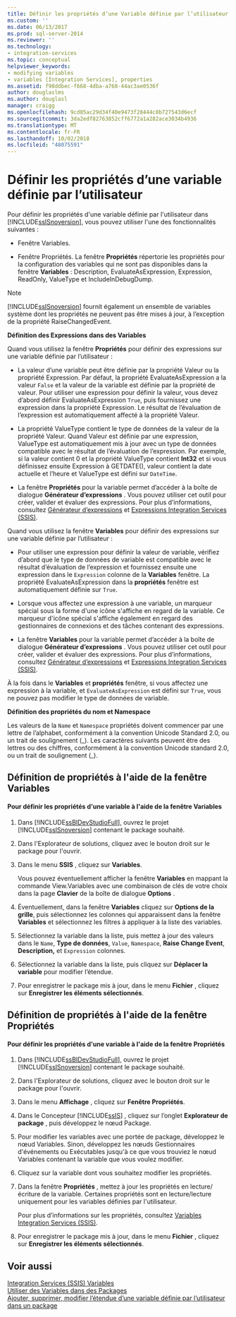 ```yaml
---
title: Définir les propriétés d’une Variable définie par l’utilisateur | Microsoft Docs
ms.custom: ''
ms.date: 06/13/2017
ms.prod: sql-server-2014
ms.reviewer: ''
ms.technology:
- integration-services
ms.topic: conceptual
helpviewer_keywords:
- modifying variables
- variables [Integration Services], properties
ms.assetid: f98ddbec-f668-4dba-a768-44ac3ae0536f
author: douglaslms
ms.author: douglasl
manager: craigg
ms.openlocfilehash: 9cd85ac29d34f40e9473f28444c8b727543d6ecf
ms.sourcegitcommit: 3da2edf82763852cff6772a1a282ace3034b4936
ms.translationtype: MT
ms.contentlocale: fr-FR
ms.lasthandoff: 10/02/2018
ms.locfileid: "48075591"
---
```

# <a name="set-the-properties-of-a-user-defined-variable"></a>Définir les propriétés d’une variable définie par l’utilisateur
  Pour définir les propriétés d'une variable définie par l'utilisateur dans [!INCLUDE[ssISnoversion](../includes/ssisnoversion-md.md)], vous pouvez utiliser l'une des fonctionnalités suivantes :  
  
-   Fenêtre Variables.  
  
-   Fenêtre Propriétés. La fenêtre **Propriétés** répertorie les propriétés pour la configuration des variables qui ne sont pas disponibles dans la fenêtre **Variables** : Description, EvaluateAsExpression, Expression, ReadOnly, ValueType et IncludeInDebugDump.  
  
> [!NOTE]  
>  [!INCLUDE[ssISnoversion](../includes/ssisnoversion-md.md)] fournit également un ensemble de variables système dont les propriétés ne peuvent pas être mises à jour, à l’exception de la propriété RaiseChangedEvent.  
  
 **Définition des Expressions dans des Variables**  
  
 Quand vous utilisez la fenêtre **Propriétés** pour définir des expressions sur une variable définie par l’utilisateur :  
  
-   La valeur d’une variable peut être définie par la propriété Valeur ou la propriété Expression. Par défaut, la propriété EvaluateAsExpression a la valeur `False` et la valeur de la variable est définie par la propriété de valeur. Pour utiliser une expression pour définir la valeur, vous devez d’abord définir EvaluateAsExpression `True`, puis fournissez une expression dans la propriété Expression. Le résultat de l’évaluation de l’expression est automatiquement affecté à la propriété Valeur.  
  
-   La propriété ValueType contient le type de données de la valeur de la propriété Valeur. Quand Valeur est définie par une expression, ValueType est automatiquement mis à jour avec un type de données compatible avec le résultat de l’évaluation de l’expression. Par exemple, si la valeur contient 0 et la propriété ValueType contient **Int32** et si vous définissez ensuite Expression à GETDATE(), valeur contient la date actuelle et l’heure et ValueType est défini sur `DateTime`.  
  
-   La fenêtre **Propriétés** pour la variable permet d’accéder à la boîte de dialogue **Générateur d’expressions** . Vous pouvez utiliser cet outil pour créer, valider et évaluer des expressions. Pour plus d’informations, consultez [Générateur d’expressions](expressions/expression-builder.md) et [Expressions Integration Services &#40;SSIS&#41;](expressions/integration-services-ssis-expressions.md).  
  
 Quand vous utilisez la fenêtre **Variables** pour définir des expressions sur une variable définie par l’utilisateur :  
  
-   Pour utiliser une expression pour définir la valeur de variable, vérifiez d’abord que le type de données de variable est compatible avec le résultat d’évaluation de l’expression et fournissez ensuite une expression dans le `Expression` colonne de la **Variables** fenêtre. La propriété EvaluateAsExpression dans la **propriétés** fenêtre est automatiquement définie sur `True`.  
  
-   Lorsque vous affectez une expression à une variable, un marqueur spécial sous la forme d'une icône s'affiche en regard de la variable. Ce marqueur d'icône spécial s'affiche également en regard des gestionnaires de connexions et des tâches contenant des expressions.  
  
-   La fenêtre **Variables** pour la variable permet d’accéder à la boîte de dialogue **Générateur d’expressions** . Vous pouvez utiliser cet outil pour créer, valider et évaluer des expressions. Pour plus d’informations, consultez [Générateur d’expressions](expressions/expression-builder.md) et [Expressions Integration Services &#40;SSIS&#41;](expressions/integration-services-ssis-expressions.md).  
  
 À la fois dans le **Variables** et **propriétés** fenêtre, si vous affectez une expression à la variable, et `EvaluateAsExpression` est défini sur `True`, vous ne pouvez pas modifier le type de données de variable.  
  
 **Définition des propriétés du nom et Namespace**  
  
 Les valeurs de la `Name` et `Namespace` propriétés doivent commencer par une lettre de l’alphabet, conformément à la convention Unicode Standard 2.0, ou un trait de soulignement (_). Les caractères suivants peuvent être des lettres ou des chiffres, conformément à la convention Unicode standard 2.0, ou un trait de soulignement (\_).  
  
## <a name="using-the-variables-window-to-set-properties"></a>Définition de propriétés à l'aide de la fenêtre Variables  
  
#### <a name="to-set-the-properties-of-a-variable-by-using-the-variables-window"></a>Pour définir les propriétés d'une variable à l'aide de la fenêtre Variables  
  
1.  Dans [!INCLUDE[ssBIDevStudioFull](../includes/ssbidevstudiofull-md.md)], ouvrez le projet [!INCLUDE[ssISnoversion](../includes/ssisnoversion-md.md)] contenant le package souhaité.  
  
2.  Dans l'Explorateur de solutions, cliquez avec le bouton droit sur le package pour l'ouvrir.  
  
3.  Dans le menu **SSIS** , cliquez sur **Variables**.  
  
     Vous pouvez éventuellement afficher la fenêtre **Variables** en mappant la commande View.Variables avec une combinaison de clés de votre choix dans la page **Clavier** de la boîte de dialogue **Options** .  
  
4.  Éventuellement, dans la fenêtre **Variables** cliquez sur **Options de la grille**, puis sélectionnez les colonnes qui apparaissent dans la fenêtre **Variables** et sélectionnez les filtres à appliquer à la liste des variables.  
  
5.  Sélectionnez la variable dans la liste, puis mettez à jour des valeurs dans le `Name`, **Type de données**, `Value`, `Namespace`, **Raise Change Event**, **Description,** et `Expression` colonnes.  
  
6.  Sélectionnez la variable dans la liste, puis cliquez sur **Déplacer la variable** pour modifier l’étendue.  
  
7.  Pour enregistrer le package mis à jour, dans le menu **Fichier** , cliquez sur **Enregistrer les éléments sélectionnés**.  
  
## <a name="using-the-properties-window-to-set-properties"></a>Définition de propriétés à l'aide de la fenêtre Propriétés  
  
#### <a name="to-set-the-properties-of-a-variable-by-using-the-properties-window"></a>Pour définir les propriétés d'une variable à l'aide de la fenêtre Propriétés  
  
1.  Dans [!INCLUDE[ssBIDevStudioFull](../includes/ssbidevstudiofull-md.md)], ouvrez le projet [!INCLUDE[ssISnoversion](../includes/ssisnoversion-md.md)] contenant le package souhaité.  
  
2.  Dans l'Explorateur de solutions, cliquez avec le bouton droit sur le package pour l'ouvrir.  
  
3.  Dans le menu **Affichage** , cliquez sur **Fenêtre Propriétés**.  
  
4.  Dans le Concepteur [!INCLUDE[ssIS](../includes/ssis-md.md)] , cliquez sur l’onglet **Explorateur de package** , puis développez le nœud Package.  
  
5.  Pour modifier les variables avec une portée de package, développez le nœud Variables. Sinon, développez les nœuds Gestionnaires d'événements ou Exécutables jusqu'à ce que vous trouviez le nœud Variables contenant la variable que vous voulez modifier.  
  
6.  Cliquez sur la variable dont vous souhaitez modifier les propriétés.  
  
7.  Dans la fenêtre **Propriétés** , mettez à jour les propriétés en lecture/écriture de la variable. Certaines propriétés sont en lecture/lecture uniquement pour les variables définies par l'utilisateur.  
  
     Pour plus d’informations sur les propriétés, consultez [Variables Integration Services &#40;SSIS&#41;](integration-services-ssis-variables.md).  
  
8.  Pour enregistrer le package mis à jour, dans le menu **Fichier** , cliquez sur **Enregistrer les éléments sélectionnés**.  
  
## <a name="see-also"></a>Voir aussi  
 [Integration Services &#40;SSIS&#41; Variables](integration-services-ssis-variables.md)   
 [Utiliser des Variables dans des Packages](../../2014/integration-services/use-variables-in-packages.md)   
 [Ajouter, supprimer, modifier l’étendue d’une variable définie par l’utilisateur dans un package](../../2014/integration-services/add-delete-change-scope-of-user-defined-variable-in-a-package.md)  
  
  
